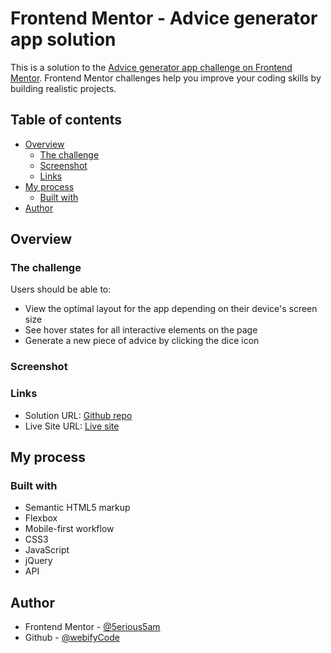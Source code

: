 # Frontend Mentor - Advice generator app solution

This is a solution to the [Advice generator app challenge on Frontend Mentor](https://www.frontendmentor.io/challenges/advice-generator-app-QdUG-13db). Frontend Mentor challenges help you improve your coding skills by building realistic projects.

## Table of contents

- [Overview](#overview)
  - [The challenge](#the-challenge)
  - [Screenshot](#screenshot)
  - [Links](#links)
- [My process](#my-process)
  - [Built with](#built-with)
- [Author](#author)


## Overview

### The challenge

Users should be able to:

- View the optimal layout for the app depending on their device's screen size
- See hover states for all interactive elements on the page
- Generate a new piece of advice by clicking the dice icon

### Screenshot

[](/advice-generator-nearly/design/desktop-preview.jpg)


### Links

- Solution URL: [Github repo](https://github.com/webifyCode/myadvice)
- Live Site URL: [Live site](https://webifyCode.github.io/myadvice)

## My process

### Built with

- Semantic HTML5 markup
- Flexbox
- Mobile-first workflow
- CSS3
- JavaScript
- jQuery
- API


## Author

- Frontend Mentor - [@5erious5am](https://www.frontendmentor.io/profile/5erious5am)
- Github - [@webifyCode](https://www.github.com/webifyCode)

